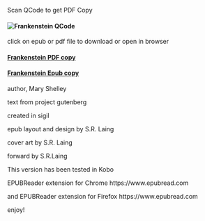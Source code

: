 
Scan QCode to get PDF Copy
#### ![Frankenstein QCode](https://github.com/slaing77/frank.github.io/blob/main/qrcode_frank_shelley.com.png)

click on epub or pdf file to download or open in browser
#### [Frankenstein PDF copy](https://github.com/slaing77/frank.github.io/blob/main/Frankenstein%20-%20Shelley%2C%20Mary.pdf)
#### [Frankenstein Epub copy](https://github.com/slaing77/frank.github.io/raw/main/frankenstein.epub)

<p>author, Mary Shelley</p>
<p>text from project gutenberg</p>
<p>created in sigil</p>
<p>epub layout and design by S.R. Laing</p>
<p>cover art by S.R. Laing</p>
<p>forward by S.R.Laing </p>
<p>This version has been tested in Kobo
<p></p>EPUBReader extension for Chrome https://www.epubread.com</p>
<p></p>and EPUBReader extension for Firefox https://www.epubread.com</p>
<p> enjoy!</p>
